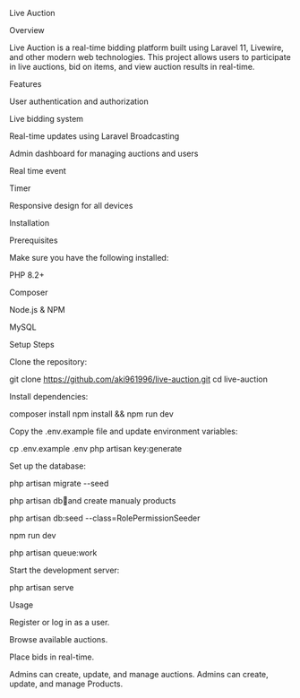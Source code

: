 Live Auction

Overview

Live Auction is a real-time bidding platform built using Laravel 11, Livewire, and other modern web technologies. This project allows users to participate in live auctions, bid on items, and view auction results in real-time.

Features

User authentication and authorization

Live bidding system

Real-time updates using Laravel Broadcasting

Admin dashboard for managing auctions and users

Real time event 

Timer

Responsive design for all devices

Installation

Prerequisites

Make sure you have the following installed:

PHP 8.2+

Composer

Node.js & NPM

MySQL 

Setup Steps

Clone the repository:

git clone https://github.com/aki961996/live-auction.git
cd live-auction

Install dependencies:

composer install
npm install && npm run dev

Copy the .env.example file and update environment variables:

cp .env.example .env
php artisan key:generate

Set up the database:

php artisan migrate --seed

php artisan db🌱and create manualy products

php artisan db:seed --class=RolePermissionSeeder

npm run dev

php artisan queue:work

Start the development server:

php artisan serve

Usage

Register or log in as a user.

Browse available auctions.

Place bids in real-time.

Admins can create, update, and manage auctions.
Admins can create, update, and manage Products.




